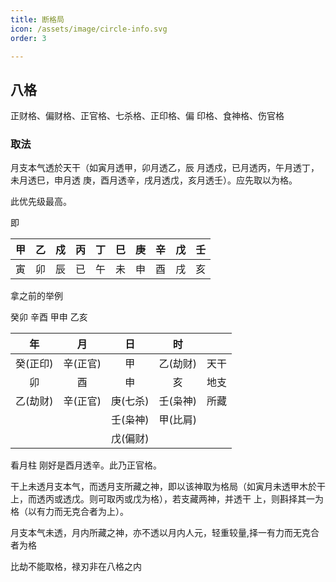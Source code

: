 ```yaml
---
title: 断格局
icon: /assets/image/circle-info.svg
order: 3

---
```

## 八格

正财格、偏财格、正官格、七杀格、正印格、偏
印格、食神格、伤官格

### 取法

月支本气透於天干（如寅月透甲，卯月透乙，辰
月透戍，已月透丙，午月透丁，未月透巳，申月透
庚，酉月透辛，戌月透戊，亥月透壬）。应先取以为格。

此优先级最高。

即

|  甲  |  乙  |  戍  | 丙   | 丁   | 巳   | 庚   | 辛   | 戊   | 壬   |
| :--: | :--: | :--: | ---- | ---- | ---- | ---- | ---- | ---- | ---- |
|  寅  |  卯  |  辰  | 已   | 午   | 未   | 申   | 酉   | 戌   | 亥   |

拿之前的举例

癸卯 辛酉 甲申 乙亥

|    年    |    月    |    日    |    时    |      |
| :------: | :------: | :------: | :------: | :--: |
| 癸(正印) | 辛(正官) |    甲    | 乙(劫财) | 天干 |
|    卯    |    酉    |    申    |    亥    | 地支 |
| 乙(劫财) | 辛(正官) | 庚(七杀) | 壬(枭神) | 所藏 |
|          |          | 壬(枭神) | 甲(比肩) |      |
|          |          | 戊(偏财) |          |      |

看月柱 刚好是酉月透辛。此乃正官格。

干上未透月支本气，而透月支所藏之神，即以该神取为格局（如寅月未透甲木於干上，而透丙或透戊。则可取丙或戊为格），若支藏两神，并透干
上，则斟择其一为格（以有力而无克合者为上）。



月支本气未透，月内所藏之神，亦不透以月内人元，轻重较量,择一有力而无克合者为格

比劫不能取格，禄刃非在八格之内
